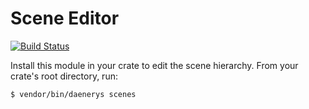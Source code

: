 # Scene Editor
[![Build Status](https://travis-ci.org/lotgd/module-scene-editor.svg?branch=master)](https://travis-ci.org/lotgd/module-scene-editor)

Install this module in your crate to edit the scene hierarchy. From your crate's root directory, run:

```
$ vendor/bin/daenerys scenes
```
